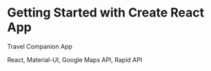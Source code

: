 # Getting Started with Create React App

Travel Companion App

React, Material-UI, Google Maps API, Rapid API
